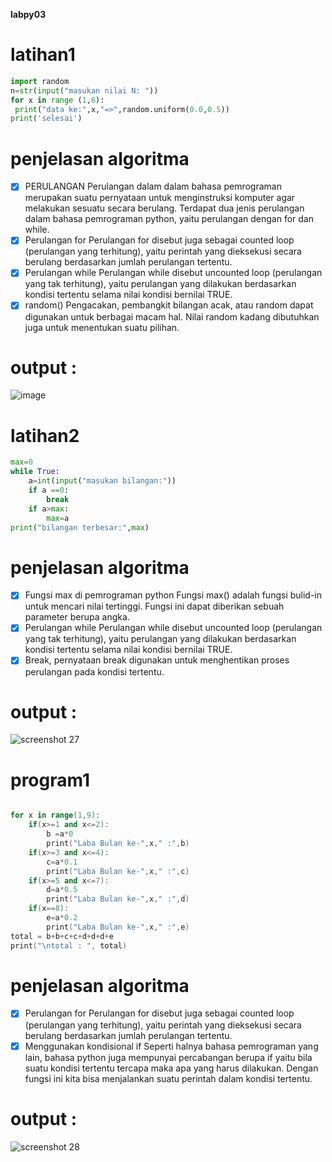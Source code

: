 **labpy03**


# latihan1
```python
import random
n=str(input("masukan nilai N: "))
for x in range (1,6):
 print("data ke:",x,"=>",random.uniform(0.0,0.5))
print('selesai')
````

# penjelasan algoritma
- [x] PERULANGAN Perulangan dalam dalam bahasa pemrograman merupakan suatu pernyataan untuk menginstruksi komputer agar melakukan sesuatu secara berulang. Terdapat dua jenis perulangan dalam bahasa pemrograman python, yaitu perulangan dengan for dan while.
- [x] Perulangan for
Perulangan for disebut juga sebagai counted loop (perulangan yang terhitung), yaitu perintah yang dieksekusi secara berulang berdasarkan jumlah perulangan tertentu.
- [x] Perulangan while
Perulangan while disebut uncounted loop (perulangan yang tak terhitung), yaitu perulangan yang dilakukan berdasarkan kondisi tertentu selama nilai kondisi bernilai TRUE.
- [x] random() Pengacakan, pembangkit bilangan acak, atau random dapat digunakan untuk berbagai macam hal. Nilai random kadang dibutuhkan juga untuk menentukan suatu pilihan.
# output :
![image](https://user-images.githubusercontent.com/46708621/52990980-2468ad00-343d-11e9-9c98-ef481f34b7b3.png)


# latihan2
```python
max=0
while True:
	a=int(input("masukan bilangan:"))
	if a ==0:
		break
	if a>max:
		max=a
print("bilangan terbesar:",max)
```

# penjelasan algoritma
- [x] Fungsi max di pemrograman python Fungsi max() adalah fungsi bulid-in untuk mencari nilai tertinggi. Fungsi ini dapat diberikan sebuah parameter berupa angka.
- [x] Perulangan while
Perulangan while disebut uncounted loop (perulangan yang tak terhitung), yaitu perulangan yang dilakukan berdasarkan kondisi tertentu selama nilai kondisi bernilai TRUE.
- [x] Break, pernyataan break digunakan untuk menghentikan proses perulangan pada kondisi tertentu.
# output :
![screenshot 27](https://user-images.githubusercontent.com/46708621/52991007-4d893d80-343d-11e9-9cc3-a10d4185b56a.png)


# program1
```a = 100000000

for x in range(1,9):
    if(x>=1 and x<=2):
        b =a*0
        print("Laba Bulan ke-",x," :",b)
    if(x>=3 and x<=4):
        c=a*0.1
        print("Laba Bulan ke-",x," :",c)
    if(x>=5 and x<=7):
        d=a*0.5
        print("Laba Bulan ke-",x," :",d)
    if(x==8):
        e=a*0.2
        print("Laba Bulan ke-",x," :",e)
total = b+b+c+c+d+d+d+e
print("\ntotal : ", total)    
```

# penjelasan algoritma
- [x] Perulangan for
Perulangan for disebut juga sebagai counted loop (perulangan yang terhitung), yaitu perintah yang dieksekusi secara berulang berdasarkan jumlah perulangan tertentu.
- [x] Menggunakan kondisional if
Seperti halnya bahasa pemrograman yang lain, bahasa python juga mempunyai percabangan berupa if yaitu bila suatu kondisi tertentu tercapa maka apa yang harus dilakukan. Dengan fungsi ini kita bisa menjalankan suatu perintah dalam kondisi tertentu.
# output :
![screenshot 28](https://user-images.githubusercontent.com/46708621/52991024-5e39b380-343d-11e9-85d9-191ab7f1a355.png)
